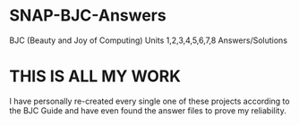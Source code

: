 # SNAP-BJC-Answers
BJC (Beauty and Joy of Computing) Units 1,2,3,4,5,6,7,8 Answers/Solutions

# THIS IS ALL MY WORK
I have personally re-created every single one of these projects according to the BJC Guide and have even found the answer files to prove my reliability. 
